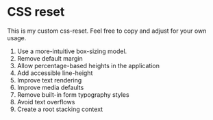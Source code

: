 # CSS reset
This is my custom css-reset. Feel free to copy and adjust for your own usage.

1. Use a more-intuitive box-sizing model.
2. Remove default margin
3. Allow percentage-based heights in the application
4. Add accessible line-height
5. Improve text rendering
6. Improve media defaults
7. Remove built-in form typography styles
8. Avoid text overflows
9. Create a root stacking context
